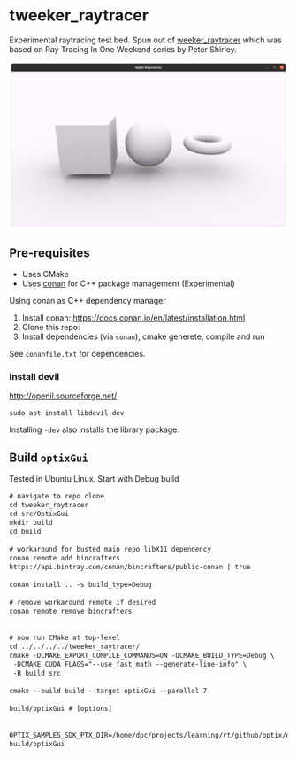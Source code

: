 tweeker_raytracer
=================

Experimental raytracing test bed. Spun out of [weeker_raytracer](https://github.com/idcrook/weeker_raytracer) which was based on Ray Tracing In One Weekend series by Peter Shirley.

![intro Optix 04 - shapes](assets/img/intro_04.png)

Pre-requisites
--------------

-	Uses CMake
-	Uses [conan](https://conan.io/) for C++ package management (Experimental)

Using conan as C++ dependency manager

1.	Install conan: https://docs.conan.io/en/latest/installation.html
2.	Clone this repo:
3.	Install dependencies (via `conan`), cmake generete, compile and run

See `conanfile.txt` for dependencies.

### install devil

http://openil.sourceforge.net/

```shell
sudo apt install libdevil-dev
```

Installing `-dev` also installs the library package.

Build `optixGui`
----------------

Tested in Ubuntu Linux. Start with Debug build

```shell
# navigate to repo clone
cd tweeker_raytracer
cd src/OptixGui
mkdir build
cd build

# workaround for busted main repo libX11 dependency
conan remote add bincrafters https://api.bintray.com/conan/bincrafters/public-conan | true

conan install .. -s build_type=Debug

# remove workaround remote if desired
conan remote remove bincrafters


# now run CMake at top-level
cd ../../../../tweeker_raytracer/
cmake -DCMAKE_EXPORT_COMPILE_COMMANDS=ON -DCMAKE_BUILD_TYPE=Debug \
 -DCMAKE_CUDA_FLAGS="--use_fast_math --generate-line-info" \
 -B build src

cmake --build build --target optixGui --parallel 7

build/optixGui # [options]


OPTIX_SAMPLES_SDK_PTX_DIR=/home/dpc/projects/learning/rt/github/optix/optix_advanced_samples/build/lib/ptx build/optixGui

```
